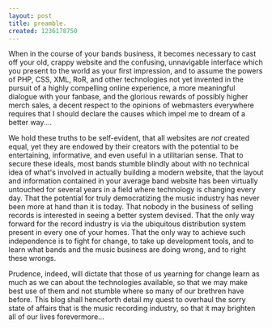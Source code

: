 ```yaml
--- 
layout: post
title: preamble.
created: 1236178750
---
```

<p>When in the course of your bands business, it becomes necessary to cast off your old, crappy website and the confusing, unnavigable interface which you present to the world as your first impression, and to assume the powers of PHP, CSS, XML, RoR, and other technologies not yet invented in the pursuit of a highly compelling online experience, a more meaningful dialogue with your fanbase, and the glorious rewards of possibly higher merch sales, a decent respect to the opinions of webmasters everywhere requires that I should declare the causes which impel me to dream of a better way....</p>

<p>We hold these truths to be self-evident, that all websites are <em>not</em> created equal, yet they are endowed by their creators with the potential to be entertaining, informative, and even useful in a utilitarian sense.  That to secure these ideals, most bands stumble blindly about with no technical idea of what's involved in actually building a modern website, that the layout and information contained in your average band website has been virtually untouched for several years in a field where technology is changing every day.  That the potential for truly democratizing the music industry has never been more at hand than it is today.  That nobody in the business of selling records is interested in seeing a better system devised.  That the only way forward for the record industry is via the ubiquitous distribution system present in every one of your homes.  That the only way to achieve such independence is to fight for change, to take up development tools, and to learn what bands and the music business are doing wrong, and to right these wrongs.</p>

<p>Prudence, indeed, will dictate that those of us yearning for change learn as much as we can about the technologies available, so that we may make best use of them and not stumble where so many of our brethren have before.  This blog shall henceforth detail my quest to overhaul the sorry state of affairs that is the music recording industry, so that it may brighten all of our lives forevermore...</p>
